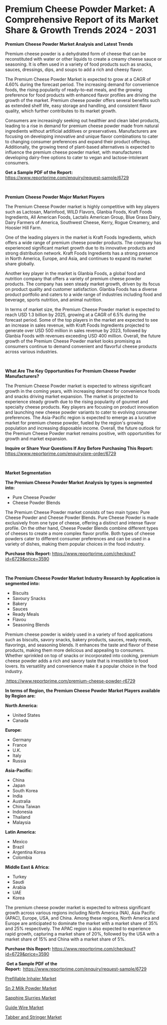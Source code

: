 <p><h1>Premium Cheese Powder Market: A Comprehensive Report of its Market Share & Growth Trends 2024 - 2031</h1></p><p><strong>Premium Cheese Powder Market Analysis and Latest Trends</strong></p>
<p><p>Premium cheese powder is a dehydrated form of cheese that can be reconstituted with water or other liquids to create a creamy cheese sauce or seasoning. It is often used in a variety of food products such as snacks, sauces, dressings, dips, and soups to add a rich and cheesy flavor.</p><p>The Premium Cheese Powder Market is expected to grow at a CAGR of 4.60% during the forecast period. The increasing demand for convenience foods, the rising popularity of ready-to-eat meals, and the growing preference for food products with enhanced flavor profiles are driving the growth of the market. Premium cheese powder offers several benefits such as extended shelf life, easy storage and handling, and consistent flavor quality, which further contributes to its market growth.</p><p>Consumers are increasingly seeking out healthier and clean label products, leading to a rise in demand for premium cheese powder made from natural ingredients without artificial additives or preservatives. Manufacturers are focusing on developing innovative and unique flavor combinations to cater to changing consumer preferences and expand their product offerings. Additionally, the growing trend of plant-based alternatives is expected to influence the premium cheese powder market, with manufacturers developing dairy-free options to cater to vegan and lactose-intolerant consumers.</p></p>
<p><strong>Get a Sample PDF of the Report:&nbsp;</strong> <a href="https://www.reportprime.com/enquiry/request-sample/6729">https://www.reportprime.com/enquiry/request-sample/6729</a></p>
<p>&nbsp;</p>
<p><strong>Premium Cheese Powder Major Market Players</strong></p>
<p><p>The Premium Cheese Powder market is highly competitive with key players such as Lactosan, Marinfood, WILD Flavors, Glanbia Foods, Kraft Foods Ingredients, All American Foods, Lactalis American Group, Blue Grass Dairy, Dairy Farmers of America, Southwest Cheese, Kerry, Rogue Creamery, and Hoosier Hill Farm. </p><p>One of the leading players in the market is Kraft Foods Ingredients, which offers a wide range of premium cheese powder products. The company has experienced significant market growth due to its innovative products and strong distribution network. Kraft Foods Ingredients has a strong presence in North America, Europe, and Asia, and continues to expand its market share globally.</p><p>Another key player in the market is Glanbia Foods, a global food and nutrition company that offers a variety of premium cheese powder products. The company has seen steady market growth, driven by its focus on product quality and customer satisfaction. Glanbia Foods has a diverse product portfolio and caters to a wide range of industries including food and beverage, sports nutrition, and animal nutrition.</p><p>In terms of market size, the Premium Cheese Powder market is expected to reach USD 1.3 billion by 2025, growing at a CAGR of 6.5% during the forecast period. Some of the top players in the market are expected to see an increase in sales revenue, with Kraft Foods Ingredients projected to generate over USD 500 million in sales revenue by 2023, followed by Glanbia Foods with revenues exceeding USD 400 million. Overall, the future growth of the Premium Cheese Powder market looks promising as consumers continue to demand convenient and flavorful cheese products across various industries.</p></p>
<p>&nbsp;</p>
<p><strong>What Are The Key Opportunities For Premium Cheese Powder Manufacturers?</strong></p>
<p><p>The Premium Cheese Powder market is expected to witness significant growth in the coming years, with increasing demand for convenience foods and snacks driving market expansion. The market is projected to experience steady growth due to the rising popularity of gourmet and specialty cheese products. Key players are focusing on product innovation and launching new cheese powder variants to cater to evolving consumer preferences. The Asia-Pacific region is expected to emerge as a lucrative market for premium cheese powder, fueled by the region's growing population and increasing disposable income. Overall, the future outlook for the Premium Cheese Powder market remains positive, with opportunities for growth and market expansion.</p></p>
<p><strong>Inquire or Share Your Questions If Any Before Purchasing This Report:</strong> <a href="https://www.reportprime.com/enquiry/pre-order/6729">https://www.reportprime.com/enquiry/pre-order/6729</a></p>
<p>&nbsp;</p>
<p><strong>Market Segmentation</strong></p>
<p><strong>The Premium Cheese Powder Market Analysis by types is segmented into:</strong></p>
<p><ul><li>Pure Cheese Powder</li><li>Cheese Powder Blends</li></ul></p>
<p><p>The Premium Cheese Powder market consists of two main types: Pure Cheese Powder and Cheese Powder Blends. Pure Cheese Powder is made exclusively from one type of cheese, offering a distinct and intense flavor profile. On the other hand, Cheese Powder Blends combine different types of cheeses to create a more complex flavor profile. Both types of cheese powders cater to different consumer preferences and can be used in a variety of dishes, making them popular choices in the food industry.</p></p>
<p><strong>Purchase this Report:&nbsp;</strong><a href="https://www.reportprime.com/checkout?id=6729&price=3590">https://www.reportprime.com/checkout?id=6729&price=3590</a></p>
<p>&nbsp;</p>
<p><strong>The Premium Cheese Powder Market Industry Research by Application is segmented into:</strong></p>
<p><ul><li>Biscuits</li><li>Savoury Snacks</li><li>Bakery</li><li>Sauces</li><li>Ready Meals</li><li>Flavou</li><li>Seasoning Blends</li></ul></p>
<p><p>Premium cheese powder is widely used in a variety of food applications such as biscuits, savory snacks, bakery products, sauces, ready meals, flavorings, and seasoning blends. It enhances the taste and flavor of these products, making them more delicious and appealing to consumers. Whether sprinkled on top of snacks or incorporated into cooking, premium cheese powder adds a rich and savory taste that is irresistible to food lovers. Its versatility and convenience make it a popular choice in the food industry.</p></p>
<p><a href="https://www.reportprime.com/premium-cheese-powder-r6729">&nbsp;https://www.reportprime.com/premium-cheese-powder-r6729</a></p>
<p><strong>In terms of Region, the Premium Cheese Powder Market Players available by Region are:</strong></p>
<p>
    <p> <strong> North America: </strong>
        <ul>
            <li>United States</li>
            <li>Canada</li>
        </ul>
        </p> 
    <p> <strong> Europe: </strong>
        <ul>
            <li>Germany</li>
            <li>France</li>
            <li>U.K.</li>
            <li>Italy</li>
            <li>Russia</li>
        </ul>
        </p> 
    <p> <strong> Asia-Pacific: </strong>
        <ul>
            <li>China</li>
            <li>Japan</li>
            <li>South Korea</li>
            <li>India</li>
            <li>Australia</li>
            <li>China Taiwan</li>
            <li>Indonesia</li>
            <li>Thailand</li>
            <li>Malaysia</li>
        </ul>
        </p> 
    <p> <strong> Latin America: </strong>
        <ul>
            <li>Mexico</li>
            <li>Brazil</li>
            <li>Argentina Korea</li>
            <li>Colombia</li>
        </ul>
        </p> 
    <p> <strong> Middle East & Africa: </strong>
        <ul>
            <li>Turkey</li>
            <li>Saudi</li>
            <li>Arabia</li>
            <li>UAE</li>
            <li>Korea</li>
        </ul>
    </p>
    </p>
<p><p>The premium cheese powder market is expected to witness significant growth across various regions including North America (NA), Asia Pacific (APAC), Europe, USA, and China. Among these regions, North America and Europe are anticipated to dominate the market with a market share of 35% and 25% respectively. The APAC region is also expected to experience rapid growth, capturing a market share of 20%, followed by the USA with a market share of 15% and China with a market share of 5%.</p></p>
<p><strong>Purchase this Report: </strong><a href="https://www.reportprime.com/checkout?id=6729&price=3590">https://www.reportprime.com/checkout?id=6729&price=3590</a></p>
<p>&nbsp;<strong>Get a Sample PDF of the Report:&nbsp;&nbsp;</strong><a href="https://www.reportprime.com/enquiry/request-sample/6729">https://www.reportprime.com/enquiry/request-sample/6729</a></p>
<p><strong></strong></p>
<p><p><a href="https://www.linkedin.com/pulse/global-prefillable-inhaler-market-size-expected-experience-cagr-qvpef?trackingId=V23KvroGaNn6f5qcceMXkw%3D%3D">Prefillable Inhaler Market</a></p><p><a href="https://github.com/RickHolmes3/Market-Research-Report-List-5/blob/main/sn-2-milk-powder-market.md">Sn 2 Milk Powder Market</a></p><p><a href="https://medium.com/@nyahmertz1936/an-in-depth-analysis-of-the-global-sapphire-slurries-market-scope-and-its-rapid-growing-13-6-7ea43e2d9dd4">Sapphire Slurries Market</a></p><p><a href="https://issuu.com/reportprime-2/docs/guide-wire-market-size-2030.pptx">Guide Wire Market</a></p><p><a href="https://medium.com/@nyahmertz1936/tabber-and-stringer-market-global-market-insights-and-sales-trends-2024-to-2031-330f58b065e9">Tabber and Stringer Market</a></p></p>
